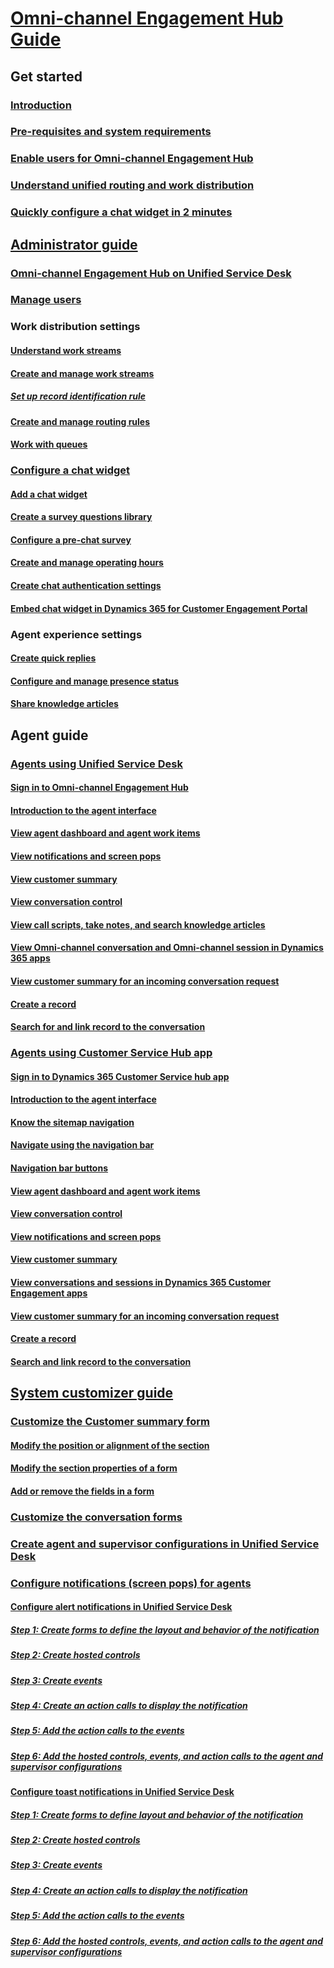 # [Omni-channel Engagement Hub Guide](omni-channel-engagement-hub-guide.md)

## Get started
### [Introduction](introduction-omni-channel.md)
### [Pre-requisites and system requirements](system-requirements-omni-channel-engagement-hub.md)
### [Enable users for Omni-channel Engagement Hub](administrator/add-users-assign-roles.md)
### [Understand unified routing and work distribution](administrator/unified-routing-work-distribution.md)
### [Quickly configure a chat widget in 2 minutes](administrator/configure-live-chat.md)

## [Administrator guide](administrator/omni-channel-engagement-hub-administrator.md)
### [Omni-channel Engagement Hub on Unified Service Desk](administrator/omni-channel-engagement-hub-unified-service-desk.md)
### [Manage users](administrator/users-user-profiles.md)

### Work distribution settings
#### [Understand work streams](administrator/work-streams-introduction.md)
#### [Create and manage work streams](administrator/create-work-streams.md)
##### [Set up record identification rule](administrator/record-identification-rule.md)
#### [Create and manage routing rules](administrator/routing-rules.md)
#### [Work with queues](administrator/queues-omni-channel.md)

### [Configure a chat widget](administrator/set-up-chat-widget.md)
#### [Add a chat widget](administrator/add-chat-widget.md)
#### [Create a survey questions library](administrator/create-question-library.md)
#### [Configure a pre-chat survey](administrator/configure-pre-chat-survey.md)
#### [Create and manage operating hours](administrator/create-operating-hours.md)
#### [Create chat authentication settings](administrator/create-chat-auth-settings.md)
#### [Embed chat widget in Dynamics 365 for Customer Engagement Portal](administrator/embed-chat-widget-portal.md)

### Agent experience settings
#### [Create quick replies](administrator/create-quick-replies.md)
#### [Configure and manage presence status](administrator/presence-custom-presence.md)
#### [Share knowledge articles](administrator/knowledge-management-oc.md)

## Agent guide
### [Agents using Unified Service Desk](agent/agent-usd/omni-channel-engagement-hub-agent.md)
#### [Sign in to Omni-channel Engagement Hub](agent/agent-usd/signin-unified-service-desk-omni-channel-engagement-hub.md)
#### [Introduction to the agent interface](agent/agent-usd/introduction-agent-interface-omni-channel-engagement-hub.md)
#### [View agent dashboard and agent work items](agent/agent-usd/introduction-agent-dashboard.md)
#### [View notifications and screen pops](agent/agent-usd/notifications-screen-pop.md)
#### [View customer summary](agent/agent-usd/customer360-overview-existing-challenges.md)
#### [View conversation control](agent/agent-usd/left-control-panel.md)
#### [View call scripts, take notes, and search knowledge articles](agent/agent-usd/right-control-panel.md)
#### [View Omni-channel conversation and Omni-channel session in Dynamics 365 apps](agent/agent-usd/view-omni-channel-conversation-omni-channel-session-dynamics365-apps.md)
#### [View customer summary for an incoming conversation request](agent/agent-usd/view-customer360-incoming-conversation-request.md)
#### [Create a record](agent/agent-usd/create-record.md)
#### [Search for and link record to the conversation](agent/agent-usd/search-link-record.md)

### [Agents using Customer Service Hub app](agent/agent-csh/csh-omni-channel-engagement-hub-agent.md)
#### [Sign in to Dynamics 365 Customer Service hub app](agent/agent-csh/csh-sign-dynamics-365-customer-service-hub.md)
#### [Introduction to the agent interface](agent/agent-csh/csh-introduction-agent-interface-omni-channel-engagement-hub-customer-service-hub.md)
#### [Know the sitemap navigation](agent/agent-csh/csh-sitemap.md)
#### [Navigate using the navigation bar](agent/agent-csh/csh-navigation-bar.md)
#### [Navigation bar buttons](agent/agent-csh/csh-navigation-bar-buttons.md)
#### [View agent dashboard and agent work items](agent/agent-csh/csh-my-dashboard.md)
#### [View conversation control](agent/agent-csh/csh-conversation-control.md)
#### [View notifications and screen pops](agent/agent-csh/csh-notifications-screen-pops.md)
#### [View customer summary](agent/agent-csh/csh-customer-360-overview-of-the-existing-challenges.md)
#### [View conversations and sessions in Dynamics 365 Customer Engagement apps](agent/agent-csh/csh-view-conversations-sessions-dynamics-365-apps.md)
#### [View customer summary for an incoming conversation request](agent/agent-csh/csh-view-customer-360-incoming-conversation-request.md)
#### [Create a record](agent/agent-csh/csh-create-record.md)
#### [Search and link record to the conversation](agent/agent-csh/csh-search-link-record.md)

## [System customizer guide](customizer/omni-channel-engagement-hub-customizer.md)
### [Customize the Customer summary form](customizer/customize-customer-360-page.md)
#### [Modify the position or alignment of the section](customizer/how-modify-position-alignment-form-section-customer360.md)
#### [Modify the section properties of a form](customizer/how-modify-section-properties-form-section.md)
#### [Add or remove the fields in a form](customizer/add-remove-fields-form-section.md)
### [Customize the conversation forms](customizer/customize-conversation-form.md)
### [Create agent and supervisor configurations in Unified Service Desk](customizer/create-agent-supervisor-configurations-unified-service-desk.md)
### [Configure notifications (screen pops) for agents](customizer/configure-notification-screen-pop-agents.md)
#### [Configure alert notifications in Unified Service Desk](customizer/configure-alert-notification-unified-service-desk.md)
##### [Step 1: Create forms to define the layout and behavior of the notification](customizer/alertnotification-step1-create-forms-define-layout-behavior-notification.md)
##### [Step 2: Create hosted controls](customizer/alertnotification-step2-create-hosted-controls.md)
##### [Step 3: Create events](customizer/alertnotification-step3-create-the-events.md)
##### [Step 4: Create an action calls to display the notification](customizer/alertnotification-step4-create-action-call-display-notification.md)
##### [Step 5: Add the action calls to the events](customizer/alertnotification-step5-add-action-calls-events.md)
##### [Step 6: Add the hosted controls, events, and action calls to the agent and supervisor configurations](customizer/alertnotification-step6-add-hosted-controls-events-action-callsagent-supervisor-configurations.md)
#### [Configure toast notifications in Unified Service Desk](customizer/configure-toast-notification-unified-service-desk.md)
##### [Step 1: Create forms to define layout and behavior of the notification](customizer/toastnotification-step1-create-forms-define-layout-behavior-notification.md)
##### [Step 2: Create hosted controls](customizer/toastnotification-step2-create-hosted-controls.md)
##### [Step 3: Create events](customizer/toastnotification-step3-create-the-events.md)
##### [Step 4: Create an action calls to display the notification](customizer/toastnotification-step4-create-action-call-display-notification.md)
##### [Step 5: Add the action calls to the events](customizer/toastnotification-step5-add-action-calls-events.md)
##### [Step 6: Add the hosted controls, events, and action calls to the agent and supervisor configurations](customizer/toastnotification-step6-add-hosted-controls-events-action-callsagent-supervisor-configurations.md)


